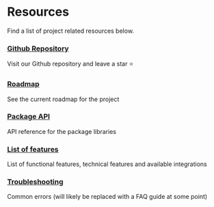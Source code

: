 # Resources

Find a list of project related resources below.

### [Github Repository](https://github.com/DivanteLtd/shopware-pwa)

Visit our Github repository and leave a star ⭐️

### [Roadmap](./roadmap)

See the current roadmap for the project

### [Package API](./api)

API reference for the package libraries

### [List of features](./features)

List of functional features, technical features and available integrations

### [Troubleshooting](./troubleshooting)

Common errors (will likely be replaced with a FAQ guide at some point)
